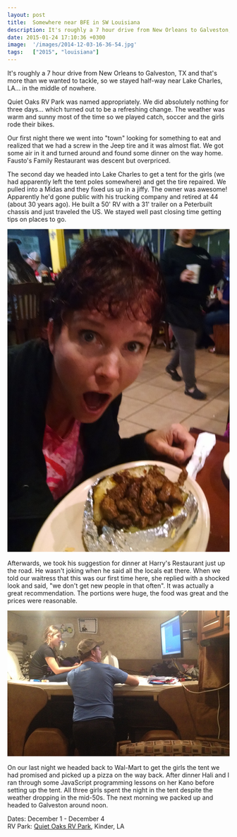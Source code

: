 ```yaml
---
layout: post
title:  Somewhere near BFE in SW Louisiana
description: It's roughly a 7 hour drive from New Orleans to Galveston, TX and that's mo...
date: 2015-01-24 17:10:36 +0300
image:  '/images/2014-12-03-16-36-54.jpg'
tags:   ["2015", "louisiana"]
---
```

<p>It's roughly a 7 hour drive from New Orleans to Galveston, TX and that's more than we wanted to tackle, so we stayed half-way near Lake Charles, LA... in the middle of nowhere.</p>
<p>Quiet Oaks RV Park was named appropriately. We did absolutely nothing for three days... which turned out to be a refreshing change. The weather was warm and sunny most of the time so we played catch, soccer and the girls rode their bikes.</p>
<p>Our first night there we went into &quot;town&quot; looking for something to eat and realized that we had a screw in the Jeep tire and it was almost flat. We got some air in it and turned around and found some dinner on the way home. Fausto's Family Restaurant was descent but overpriced.</p>
<p>The second day we headed into Lake Charles to get a tent for the girls (we had apparently left the tent poles somewhere) and get the tire repaired. We pulled into a Midas and they fixed us up in a jiffy. The owner was awesome! Apparently he'd gone public with his trucking company and retired at 44 (about 30 years ago). He built a 50' RV with a 31' trailer on a Peterbuilt chassis and just traveled the US. We stayed well past closing time getting tips on places to go.</p>
<p><img src="images/2014-12-02-18-27-11.jpg" alt="" ></p>
<p>Afterwards, we took his suggestion for dinner at Harry's Restaurant just up the road. He wasn't joking when he said all the locals eat there. When we told our waitress that this was our first time here, she replied with a shocked look and said, &quot;we don't get new people in that often&quot;. It was actually a great recommendation. The portions were huge, the food was great and the prices were reasonable.</p>
<p><img src="images/2014-12-03-20-00-51.jpg" alt="" ></p>
<p>On our last night we headed back to Wal-Mart to get the girls the tent we had promised and picked up a pizza on the way back. After dinner Hali and I ran through some JavaScript programming lessons on her Kano before setting up the tent. All three girls spent the night in the tent despite the weather dropping in the mid-50s. The next morning we packed up and headed to Galveston around noon.</p>
<p>Dates: December 1 - December 4<br>
RV Park: <a href="http://www.quietoaks.com/">Quiet Oaks RV Park</a>, Kinder, LA</p>

